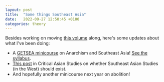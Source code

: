 ```yaml
---
layout: post
title:  "Some things Southeast Asia"
date:   2022-09-27 12:50:45 +0100
categories: theory
---
```


Besides working on moving [this volume](https://tiwong.github.io/theory/2021/10/15/insurgent-sea-call.html) along, here's some updates about what I've been doing: 

- A [GETSEA minicourse](https://get-sea.org/past-courses/) on Anarchism and Southeast Asia! [See the syllabus](/files/Anarchism_Southeast_Asia_Syllabus.pdf).
- [This post](https://criticalasianstudies.org/commentary/2022/4/17/notes-from-the-field-wong-tian-an-should-southeast-asian-studies-exist-field-notes-from-an-interloper) in Critical Asian Studies on whether Southeast Asian Studies (in the West) should exist.
- And hopefully another minicourse next year on abolition!
